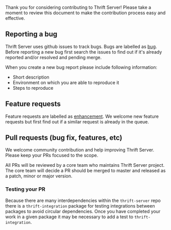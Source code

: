 Thank you for considering contributing to Thrift Server!
Please take a moment to review this document to make the contribution process easy and effective.

## Reporting a bug

Thrift Server uses github issues to track bugs. Bugs are labelled as [bug](https://github.com/creditkarma/thrift-server/labels/bug).
Before reporting a new bug first search the issues to find out if it's already reported and/or resolved and pending merge.

When you create a new bug report please include following information:

* Short description
* Environment on which you are able to reproduce it
* Steps to reproduce

## Feature requests

Feature requests are labelled as [enhancement](https://github.com/creditkarma/thrift-server/labels/enhancement).
We welcome new feature requests but first find out if a similar request is already in the queue.

## Pull requests (bug fix, features, etc)

We welcome community contribution and help improving Thrift Server. Please keep your PRs focused to the scope.

All PRs will be reviewed by a core team who maintains Thrift Server project.
The core team will decide a PR should be merged to master and released as a patch, minor or major version.

### Testing your PR

Because there are many interdependencies within the `thrift-server` repo there is a `thrift-integration` package for testing integrations between packages to avoid circular dependencies. Once you have completed your work in a given package it may be necessary to add a test to `thrift-integration`.
